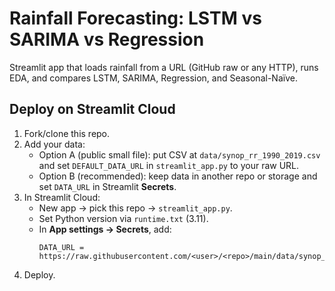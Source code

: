 # Rainfall Forecasting: LSTM vs SARIMA vs Regression
Streamlit app that loads rainfall from a URL (GitHub raw or any HTTP), runs EDA, and compares LSTM, SARIMA, Regression, and Seasonal-Naïve.

## Deploy on Streamlit Cloud
1. Fork/clone this repo.
2. Add your data:
   - Option A (public small file): put CSV at `data/synop_rr_1990_2019.csv` and set `DEFAULT_DATA_URL` in `streamlit_app.py` to your raw URL.
   - Option B (recommended): keep data in another repo or storage and set `DATA_URL` in Streamlit **Secrets**.
3. In Streamlit Cloud:
   - New app → pick this repo → `streamlit_app.py`.
   - Set Python version via `runtime.txt` (3.11).
   - In **App settings → Secrets**, add:
     ```
     DATA_URL = https://raw.githubusercontent.com/<user>/<repo>/main/data/synop_rr_1990_2019.csv
     ```
4. Deploy.
